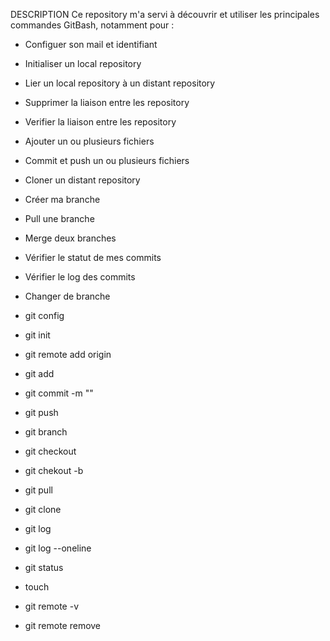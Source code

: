 DESCRIPTION
Ce repository m'a servi à découvrir et utiliser les principales commandes GitBash, notamment pour :

- Configuer son mail et identifiant
- Initialiser un local repository
- Lier un local repository à un distant repository
- Supprimer la liaison entre les repository
- Verifier la liaison entre les repository
- Ajouter un ou plusieurs fichiers
- Commit et push un ou plusieurs fichiers
- Cloner un distant repository
- Créer ma branche
- Pull une branche
- Merge deux branches
- Vérifier le statut de mes commits
- Vérifier le log des commits
- Changer de branche

- git config 
- git init
- git remote add origin
- git add
- git commit -m ""
- git push
- git branch
- git checkout
- git chekout -b
- git pull
- git clone
- git log
- git log --oneline
- git status
- touch 
- git remote -v
- git remote remove
